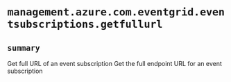 # `management.azure.com.eventgrid.eventsubscriptions.getfullurl`

## `summary`
Get full URL of an event subscription Get the full endpoint URL for an event subscription


